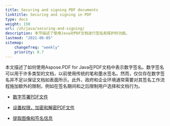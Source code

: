```yaml
---
title: Securing and signing PDF documents
linktitle: Securing and signing in PDF
type: docs
weight: 150
url: /zh/java/securing-and-signing/
description: 本节描述了使用Java对PDF文档进行签名和保护的功能。
lastmod: "2021-06-05"
sitemap:
    changefreq: "weekly"
    priority: 0.7
---
```


本文描述了如何使用Aspose.PDF for Java在PDF文档中表示数字签名。数字签名可以用于许多类型的文档，以前使用传统的笔和墨水签名。然而，仅仅存在数字签名并不足以保证文档如表面所示。此外，政府和企业环境通常需要对其签名工作流程施加额外的限制，例如在签名期间和之后限制用户选择和文档行为。

- [数字签署PDF文件](/pdf/zh/java/digitally-sign-pdf-file/)

- [设置权限，加密和解密PDF文件](/pdf/zh/java/set-privileges-encrypt-and-decrypt-pdf-file/)
- [提取图像和签名信息](/pdf/zh/java/extract-image-and-signature-information/)